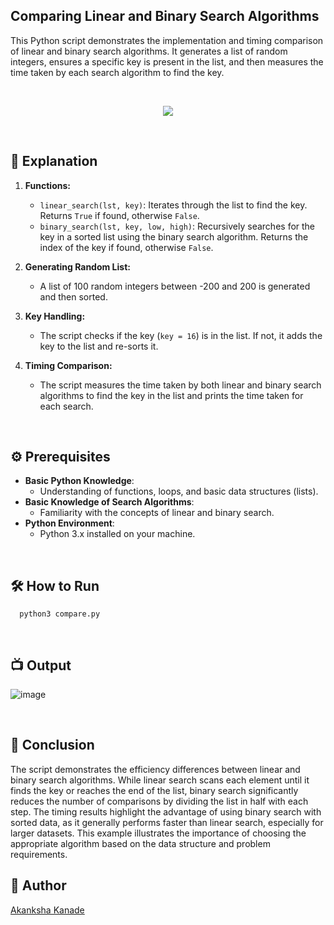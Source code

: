 ## Comparing Linear and Binary Search Algorithms

This Python script demonstrates the implementation and timing comparison of linear and binary search algorithms. It generates a list of random integers, ensures a specific key is present in the list, and then measures the time taken by each search algorithm to find the key.

<br>

<p align="center">
    <img src="https://github.com/user-attachments/assets/e13e5eef-6de4-4c45-816c-b489331a3cf7">
    
</p>

<br>

## 🌟 Explanation

1. **Functions:**
   - `linear_search(lst, key)`: Iterates through the list to find the key. Returns `True` if found, otherwise `False`.
   - `binary_search(lst, key, low, high)`: Recursively searches for the key in a sorted list using the binary search algorithm. Returns the index of the key if found, otherwise `False`.

2. **Generating Random List:**
   - A list of 100 random integers between -200 and 200 is generated and then sorted.

3. **Key Handling:**
   - The script checks if the key (`key = 16`) is in the list. If not, it adds the key to the list and re-sorts it.

4. **Timing Comparison:**
   - The script measures the time taken by both linear and binary search algorithms to find the key in the list and prints the time taken for each search.

<br>

## ⚙️ Prerequisites

- **Basic Python Knowledge**:
  - Understanding of functions, loops, and basic data structures (lists).
- **Basic Knowledge of Search Algorithms**:
  - Familiarity with the concepts of linear and binary search.
- **Python Environment**:
  - Python 3.x installed on your machine.


<br>

## 🛠️ How to Run

```python3
  python3 compare.py
```


<br>

## 📺 Output

![image](https://github.com/user-attachments/assets/426c40c2-7c97-4def-b602-c0fb929c5df5)


<br>

## 📜 Conclusion

The script demonstrates the efficiency differences between linear and binary search algorithms. While linear search scans each element until it finds the key or reaches the end of the list, binary search significantly reduces the number of comparisons by dividing the list in half with each step. The timing results highlight the advantage of using binary search with sorted data, as it generally performs faster than linear search, especially for larger datasets. This example illustrates the importance of choosing the appropriate algorithm based on the data structure and problem requirements.
<br>

## 👻 Author

[Akanksha Kanade](https://github.com/CandyBeans1609)




